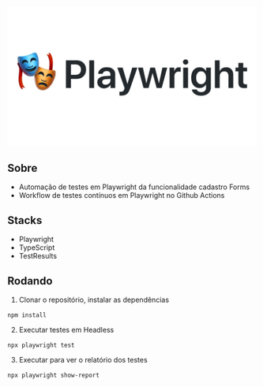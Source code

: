 ![poster](./.github/playwright.png)

## Sobre
- Automação de testes em Playwright da funcionalidade cadastro Forms
- Workflow de testes contínuos em Playwright no Github Actions


## Stacks
- Playwright
- TypeScript
- TestResults

## Rodando

1. Clonar o repositório, instalar as dependências
```
npm install
```

2. Executar testes em Headless
```
npx playwright test 
```

3. Executar para ver o relatório dos testes
```
npx playwright show-report
```


